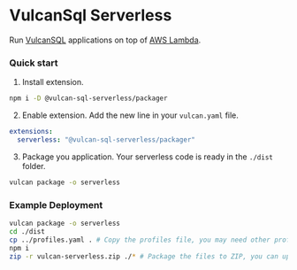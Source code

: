 # VulcanSql Serverless

Run [VulcanSQL](https://vulcansql.com) applications on top of [AWS Lambda](https://aws.amazon.com/lambda/).

### Quick start
1. Install extension.
  ```bash
  npm i -D @vulcan-sql-serverless/packager
  ```
2. Enable extension. Add the new line in your `vulcan.yaml` file.
  ```yaml
  extensions:
    serverless: "@vulcan-sql-serverless/packager"
  ```
3. Package you application. Your serverless code is ready in the `./dist` folder.
  ```bash
  vulcan package -o serverless
  ```

### Example Deployment

```bash
vulcan package -o serverless
cd ./dist
cp ../profiles.yaml . # Copy the profiles file, you may need other profile files for product env.
npm i
zip -r vulcan-serverless.zip ./* # Package the files to ZIP, you can upload this file to S3 and deploy it to Lambda functions.
```
